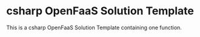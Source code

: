 # csharp OpenFaaS Solution Template

This is a csharp OpenFaaS Solution Template containing one function.